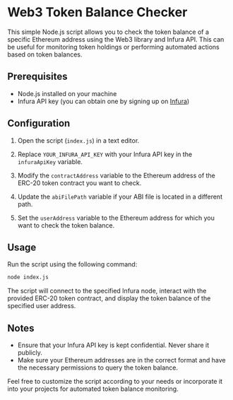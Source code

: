 # Web3 Token Balance Checker

This simple Node.js script allows you to check the token balance of a specific Ethereum address using the Web3 library and Infura API. This can be useful for monitoring token holdings or performing automated actions based on token balances.

## Prerequisites

- Node.js installed on your machine
- Infura API key (you can obtain one by signing up on [Infura](https://infura.io/))



## Configuration

1. Open the script (`index.js`) in a text editor.

2. Replace `YOUR_INFURA_API_KEY` with your Infura API key in the `infuraApiKey` variable.

3. Modify the `contractAddress` variable to the Ethereum address of the ERC-20 token contract you want to check.

4. Update the `abiFilePath` variable if your ABI file is located in a different path.

5. Set the `userAddress` variable to the Ethereum address for which you want to check the token balance.

## Usage

Run the script using the following command:

```bash
node index.js
```

The script will connect to the specified Infura node, interact with the provided ERC-20 token contract, and display the token balance of the specified user address.

## Notes

- Ensure that your Infura API key is kept confidential. Never share it publicly.
- Make sure your Ethereum addresses are in the correct format and have the necessary permissions to query the token balance.

Feel free to customize the script according to your needs or incorporate it into your projects for automated token balance monitoring.
